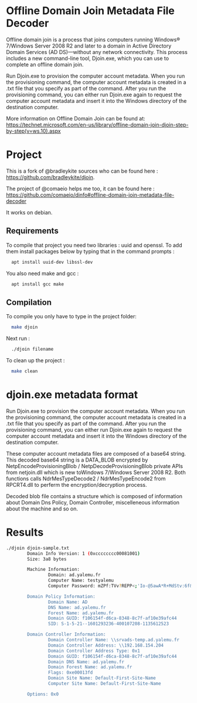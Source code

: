 # Offline Domain Join Metadata File Decoder

Offline domain join is a process that joins computers running Windows® 7/Windows Server 2008 R2 and later to a domain in Active Directory Domain Services (AD DS)—without any network connectivity. This process includes a new command-line tool, Djoin.exe, which you can use to complete an offline domain join.

Run Djoin.exe to provision the computer account metadata. When you run the provisioning command, the computer account metadata is created in a .txt file that you specify as part of the command. After you run the provisioning command, you can either run Djoin.exe again to request the computer account metadata and insert it into the Windows directory of the destination computer.

More information on Offline Domain Join can be found at: https://technet.microsoft.com/en-us/library/offline-domain-join-djoin-step-by-step(v=ws.10).aspx

# Project
This is a fork of @bradleykite sources who can be found here : https://github.com/bradleykite/djoin.

The project of @comaeio helps me too, it can be found here : https://github.com/comaeio/dinfo#offline-domain-join-metadata-file-decoder

It works on debian.

## Requirements
To compile that project you need two libraries : uuid and openssl.
To add them install packages below by typing that in the command prompts :
```bash
  apt install uuid-dev libssl-dev 
```

You also need make and gcc : 
```bash
  apt install gcc make
```

## Compilation
To compile you only have to type in the project folder:
```bash
  make djoin
```

Next run :
```bash
  ./djoin filename
```

To clean up the project :
```bash
  make clean
```

# djoin.exe metadata format

Run Djoin.exe to provision the computer account metadata. When you run the provisioning command, the computer account metadata is created in a .txt file that you specify as part of the command. After you run the provisioning command, you can either run Djoin.exe again to request the computer account metadata and insert it into the Windows directory of the destination computer.

These computer account metadata files are composed of a base64 string. This decoded base64 string is a DATA_BLOB encrypted by NetpEncodeProvisioningBlob / NetpDecodeProvisioningBlob private APIs from netjoin.dll which is new toWindows 7/Windows Server 2008 R2. Both functions calls NdrMesTypeDecode2 / NdrMesTypeEncode2 from RPCRT4.dll to perferm the encryption/decryption process.

Decoded blob file contains a structure which is composed of information about Domain Dns Policy, Domain Controller, miscelleneous information about the machine and so on.

# Results 

```bash
./djoin djoin-sample.txt
        Domain Info Version: 1 (0xcccccccc00081001)
        Size: 3a8 bytes

        Machine Information:
                Domain: ad.yalemu.fr
                Computer Name: testyalemu
                Computer Password: mZPf:TVv?REPP<;'Io-@5awA*R+MdStv:6f&+%dVQ2t&n'fUs27G3(gW)hD[I?\@qg_OH(fM`K;2P:r[K=2&Ir+95 ^Se';<nv>[&N*:K8qQi:r+j3yAvHHV

        Domain Policy Information:
                Domain Name: AD
                DNS Name: ad.yalemu.fr
                Forest Name: ad.yalemu.fr
                Domain GUID: f106154f-d6ca-8348-8c7f-af10e39afc44
                SID: S-1-5-21--1601293236-400107208-1135612523

        Domain Controller Information:
                Domain Controller Name: \\srvads-temp.ad.yalemu.fr
                Domain Controller Address: \\192.168.154.204
                Domain Controller Address Type: 0x1
                Domain GUID: f106154f-d6ca-8348-8c7f-af10e39afc44
                Domain DNS Name: ad.yalemu.fr
                Domain Forest Name: ad.yalemu.fr
                Flags: 0xe00013fd
                Domain Site Name: Default-First-Site-Name
                Computer Site Name: Default-First-Site-Name

        Options: 0x0
```
